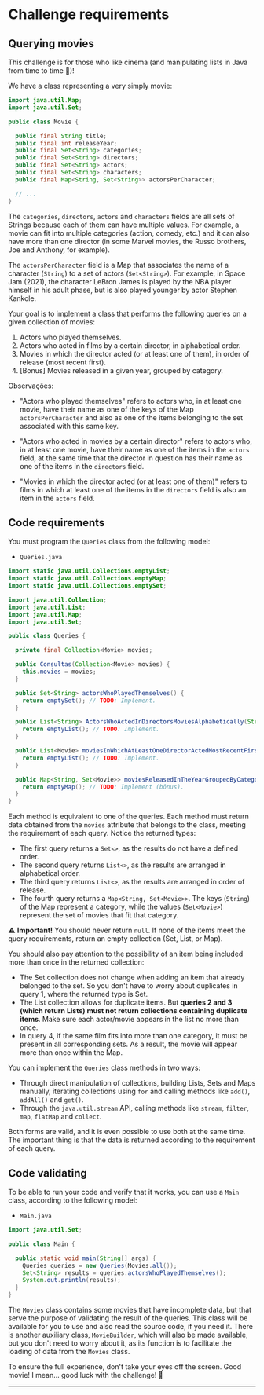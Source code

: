 # Challenge requirements

## Querying movies

This challenge is for those who like cinema (and manipulating lists in Java from time to time 🤪)!

We have a class representing a very simply movie:

```java
import java.util.Map;
import java.util.Set;

public class Movie {

  public final String title;
  public final int releaseYear;
  public final Set<String> categories;
  public final Set<String> directors;
  public final Set<String> actors;
  public final Set<String> characters;
  public final Map<String, Set<String>> actorsPerCharacter;

  // ...
}
```

The `categories`, `directors`, `actors` and `characters` fields are all sets of Strings because each of them can have multiple values. For example, a movie can fit into multiple categories (action, comedy, etc.) and it can also have more than one director (in some Marvel movies, the Russo brothers, Joe and Anthony, for example).

The `actorsPerCharacter` field is a Map that associates the name of a character (`String`) to a set of actors (`Set<String>`). For example, in Space Jam (2021), the character LeBron James is played by the NBA player himself in his adult phase, but is also played younger by actor Stephen Kankole.

Your goal is to implement a class that performs the following queries on a given collection of movies:

1. Actors who played themselves.
2. Actors who acted in films by a certain director, in alphabetical order.
3. Movies in which the director acted (or at least one of them), in order of release (most recent first).
4. [Bonus] Movies released in a given year, grouped by category.

Observações:

- "Actors who played themselves" refers to actors who, in at least one movie, have their name as one of the keys of the Map `actorsPerCharacter` and also as one of the items belonging to the set associated with this same key.

- "Actors who acted in movies by a certain director" refers to actors who, in at least one movie, have their name as one of the items in the `actors` field, at the same time that the director in question has their name as one of the items in the `directors` field.

- "Movies in which the director acted (or at least one of them)" refers to films in which at least one of the items in the `directors` field is also an item in the `actors` field.

## Code requirements

You must program the `Queries` class from the following model:

- `Queries.java`
```java
import static java.util.Collections.emptyList;
import static java.util.Collections.emptyMap;
import static java.util.Collections.emptySet;

import java.util.Collection;
import java.util.List;
import java.util.Map;
import java.util.Set;

public class Queries {

  private final Collection<Movie> movies;

  public Consultas(Collection<Movie> movies) {
    this.movies = movies;
  }

  public Set<String> actorsWhoPlayedThemselves() {
    return emptySet(); // TODO: Implement.
  }

  public List<String> ActorsWhoActedInDirectorsMoviesAlphabetically(String director) {
    return emptyList(); // TODO: Implement.
  }

  public List<Movie> moviesInWhichAtLeastOneDirectorActedMostRecentFirst() {
    return emptyList(); // TODO: Implement.
  }

  public Map<String, Set<Movie>> moviesReleasedInTheYearGroupedByCategory(int year) {
    return emptyMap(); // TODO: Implement (bônus).
  }
}
```

Each method is equivalent to one of the queries. Each method must return data obtained from the `movies` attribute that belongs to the class, meeting the requirement of each query. Notice the returned types:

- The first query returns a `Set<>`, as the results do not have a defined order.
- The second query returns `List<>`, as the results are arranged in alphabetical order.
- The third query returns `List<>`, as the results are arranged in order of release.
- The fourth query returns a `Map<String, Set<Movie>>`. The keys (`String`) of the Map represent a category, while the values (`Set<Movie>`) represent the set of movies that fit that category.

⚠️ **Important!** You should never return `null`. If none of the items meet the query requirements, return an empty collection (Set, List, or Map).

You should also pay attention to the possibility of an item being included more than once in the returned collection:
- The Set collection does not change when adding an item that already belonged to the set. So you don't have to worry about duplicates in query 1, where the returned type is Set.
- The List collection allows for duplicate items. But **queries 2 and 3 (which return Lists) must not return collections containing duplicate items**. Make sure each actor/movie appears in the list no more than once.
- In query 4, if the same film fits into more than one category, it must be present in all corresponding sets. As a result, the movie will appear more than once within the Map.

You can implement the `Queries` class methods in two ways:

- Through direct manipulation of collections, building Lists, Sets and Maps manually, iterating collections using `for` and calling methods like `add()`, `addAll()` and `get()`.
- Through the `java.util.stream` API, calling methods like `stream`, `filter`, `map`, `flatMap` and `collect`.

Both forms are valid, and it is even possible to use both at the same time. The important thing is that the data is returned according to the requirement of each query.

## Code validating

To be able to run your code and verify that it works, you can use a `Main` class, according to the following model:

- `Main.java`
```java
import java.util.Set;

public class Main {

  public static void main(String[] args) {
    Queries queries = new Queries(Movies.all());
    Set<String> results = queries.actorsWhoPlayedThemselves();
    System.out.println(results);
  }
}
```

The `Movies` class contains some movies that have incomplete data, but that serve the purpose of validating the result of the queries. This class will be available for you to use and also read the source code, if you need it. There is another auxiliary class, `MovieBuilder`, which will also be made available, but you don't need to worry about it, as its function is to facilitate the loading of data from the `Movies` class.

To ensure the full experience, don't take your eyes off the screen. Good movie! I mean... good luck with the challenge! 🍿

---
